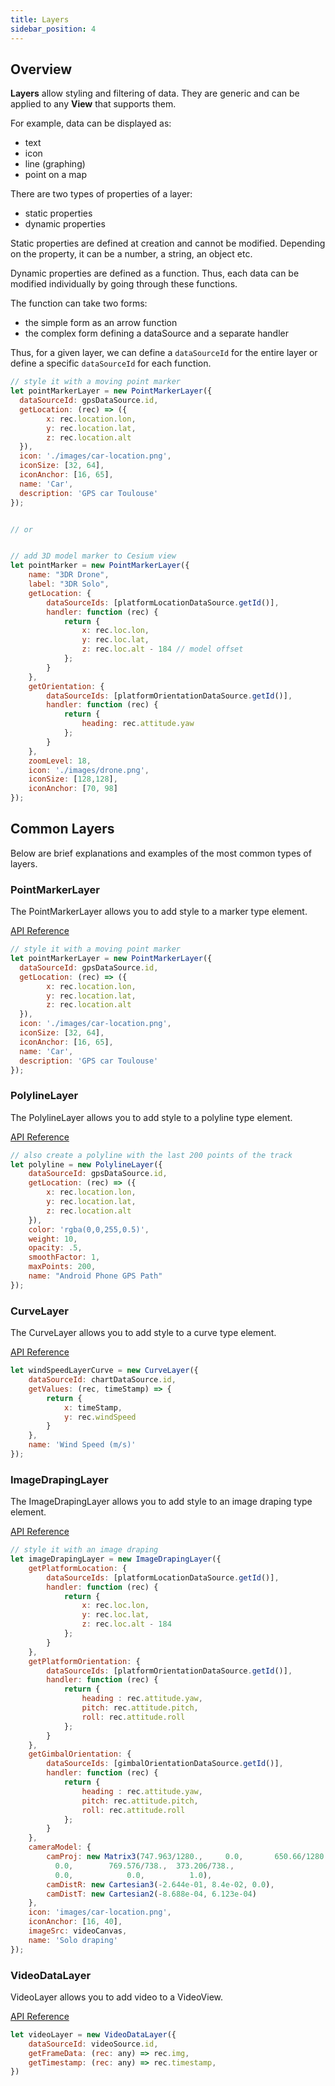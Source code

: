 ```yaml
---
title: Layers
sidebar_position: 4
---
```


## Overview
**Layers** allow styling and filtering of data.
They are generic and can be applied to any **View** that supports them.

For example, data can be displayed as:
- text
- icon
- line (graphing)
- point on a map

There are two types of properties of a layer:
- static properties
- dynamic properties

Static properties are defined at creation and cannot be modified. 
Depending on the property, it can be a number, a string, an object etc.

Dynamic properties are defined as a function. 
Thus, each data can be modified individually by going through these functions.

The function can take two forms:
- the simple form as an arrow function
- the complex form defining a dataSource and a separate handler

Thus, for a given layer, we can define a `dataSourceId` for the entire layer or define a specific `dataSourceId` for each function.

```js
// style it with a moving point marker
let pointMarkerLayer = new PointMarkerLayer({
  dataSourceId: gpsDataSource.id,
  getLocation: (rec) => ({
        x: rec.location.lon,
        y: rec.location.lat,
        z: rec.location.alt
  }),
  icon: './images/car-location.png',
  iconSize: [32, 64],
  iconAnchor: [16, 65],
  name: 'Car',
  description: 'GPS car Toulouse'
});


// or


// add 3D model marker to Cesium view
let pointMarker = new PointMarkerLayer({
    name: "3DR Drone",
    label: "3DR Solo",
    getLocation: {
        dataSourceIds: [platformLocationDataSource.getId()],
        handler: function (rec) {
            return {
                x: rec.loc.lon,
                y: rec.loc.lat,
                z: rec.loc.alt - 184 // model offset
            };
        }
    },
    getOrientation: {
        dataSourceIds: [platformOrientationDataSource.getId()],
        handler: function (rec) {
            return {
                heading: rec.attitude.yaw
            };
        }
    },
    zoomLevel: 18,
    icon: './images/drone.png',
    iconSize: [128,128],
    iconAnchor: [70, 98]
});
```
## Common Layers
Below are brief explanations and examples of the most common types of layers.
### PointMarkerLayer
The PointMarkerLayer allows you to add style to a marker type element.

<a href="/reference/jsdoc/PointMarkerLayer.html" target="_blank">API Reference</a>

```js
// style it with a moving point marker
let pointMarkerLayer = new PointMarkerLayer({
  dataSourceId: gpsDataSource.id,
  getLocation: (rec) => ({
        x: rec.location.lon,
        y: rec.location.lat,
        z: rec.location.alt
  }),
  icon: './images/car-location.png',
  iconSize: [32, 64],
  iconAnchor: [16, 65],
  name: 'Car',
  description: 'GPS car Toulouse'
});
```
### PolylineLayer
The PolylineLayer allows you to add style to a polyline type element.

<a href="/reference/jsdoc/PolylineLayer.html" target="_blank">API Reference</a>

```js
// also create a polyline with the last 200 points of the track
let polyline = new PolylineLayer({
    dataSourceId: gpsDataSource.id,
    getLocation: (rec) => ({
        x: rec.location.lon,
        y: rec.location.lat,
        z: rec.location.alt
    }),
    color: 'rgba(0,0,255,0.5)',
    weight: 10,
    opacity: .5,
    smoothFactor: 1,
    maxPoints: 200,
    name: "Android Phone GPS Path"
});
```
### CurveLayer
The CurveLayer allows you to add style to a curve type element.

<a href="/reference/jsdoc/CurveLayer.html" target="_blank">API Reference</a>

```js
let windSpeedLayerCurve = new CurveLayer({
    dataSourceId: chartDataSource.id,
    getValues: (rec, timeStamp) => {
        return {
            x: timeStamp,
            y: rec.windSpeed
        }
    },
    name: 'Wind Speed (m/s)'
});
```
### ImageDrapingLayer
The ImageDrapingLayer allows you to add style to an image draping type element.

<a href="/reference/jsdoc/ImageDrapingLayer.html" target="_blank">API Reference</a>

```js
// style it with an image draping
let imageDrapingLayer = new ImageDrapingLayer({
    getPlatformLocation: {
        dataSourceIds: [platformLocationDataSource.getId()],
        handler: function (rec) {
            return {
                x: rec.loc.lon,
                y: rec.loc.lat,
                z: rec.loc.alt - 184
            };
        }
    },
    getPlatformOrientation: {
        dataSourceIds: [platformOrientationDataSource.getId()],
        handler: function (rec) {
            return {
                heading : rec.attitude.yaw,
                pitch: rec.attitude.pitch,
                roll: rec.attitude.roll
            };
        }
    },
    getGimbalOrientation: {
        dataSourceIds: [gimbalOrientationDataSource.getId()],
        handler: function (rec) {
            return {
                heading : rec.attitude.yaw,
                pitch: rec.attitude.pitch,
                roll: rec.attitude.roll
            };
        }
    },
    cameraModel: {
        camProj: new Matrix3(747.963/1280.,     0.0,       650.66/1280.,
          0.0,        769.576/738.,  373.206/738.,
          0.0,            0.0,          1.0),
        camDistR: new Cartesian3(-2.644e-01, 8.4e-02, 0.0),
        camDistT: new Cartesian2(-8.688e-04, 6.123e-04)
    },
    icon: 'images/car-location.png',
    iconAnchor: [16, 40],
    imageSrc: videoCanvas,
    name: 'Solo draping'
});
```
### VideoDataLayer
VideoLayer allows you to add video to a VideoView.

<a href="/reference/jsdoc/VideoDataLayer.html" target="_blank">API Reference</a>

```js
let videoLayer = new VideoDataLayer({
    dataSourceId: videoSource.id,
    getFrameData: (rec: any) => rec.img,
    getTimestamp: (rec: any) => rec.timestamp,
})
```